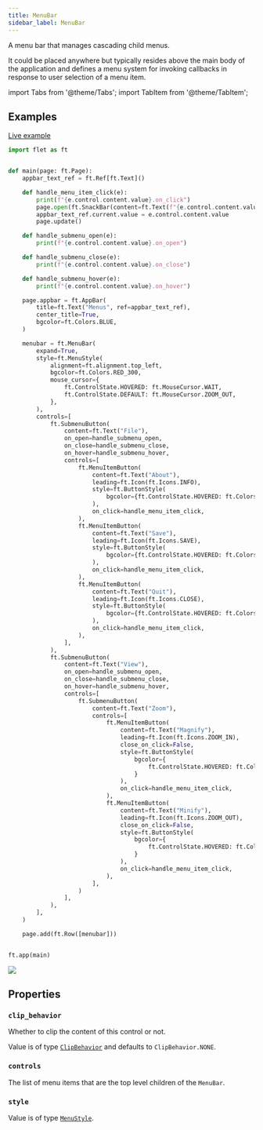 ```yaml
---
title: MenuBar
sidebar_label: MenuBar
---
```


A menu bar that manages cascading child menus.

It could be placed anywhere but typically resides above the main body of the application and defines a menu system for invoking callbacks in response to user selection of a menu item.

import Tabs from '@theme/Tabs';
import TabItem from '@theme/TabItem';

## Examples

[Live example](https://flet-controls-gallery.fly.dev/navigation/menubar)

<Tabs groupId="language">
  <TabItem value="python" label="Python" default>

```python
import flet as ft


def main(page: ft.Page):
    appbar_text_ref = ft.Ref[ft.Text]()

    def handle_menu_item_click(e):
        print(f"{e.control.content.value}.on_click")
        page.open(ft.SnackBar(content=ft.Text(f"{e.control.content.value} was clicked!")))
        appbar_text_ref.current.value = e.control.content.value
        page.update()

    def handle_submenu_open(e):
        print(f"{e.control.content.value}.on_open")

    def handle_submenu_close(e):
        print(f"{e.control.content.value}.on_close")

    def handle_submenu_hover(e):
        print(f"{e.control.content.value}.on_hover")

    page.appbar = ft.AppBar(
        title=ft.Text("Menus", ref=appbar_text_ref),
        center_title=True,
        bgcolor=ft.Colors.BLUE,
    )

    menubar = ft.MenuBar(
        expand=True,
        style=ft.MenuStyle(
            alignment=ft.alignment.top_left,
            bgcolor=ft.Colors.RED_300,
            mouse_cursor={
                ft.ControlState.HOVERED: ft.MouseCursor.WAIT,
                ft.ControlState.DEFAULT: ft.MouseCursor.ZOOM_OUT,
            },
        ),
        controls=[
            ft.SubmenuButton(
                content=ft.Text("File"),
                on_open=handle_submenu_open,
                on_close=handle_submenu_close,
                on_hover=handle_submenu_hover,
                controls=[
                    ft.MenuItemButton(
                        content=ft.Text("About"),
                        leading=ft.Icon(ft.Icons.INFO),
                        style=ft.ButtonStyle(
                            bgcolor={ft.ControlState.HOVERED: ft.Colors.GREEN_100}
                        ),
                        on_click=handle_menu_item_click,
                    ),
                    ft.MenuItemButton(
                        content=ft.Text("Save"),
                        leading=ft.Icon(ft.Icons.SAVE),
                        style=ft.ButtonStyle(
                            bgcolor={ft.ControlState.HOVERED: ft.Colors.GREEN_100}
                        ),
                        on_click=handle_menu_item_click,
                    ),
                    ft.MenuItemButton(
                        content=ft.Text("Quit"),
                        leading=ft.Icon(ft.Icons.CLOSE),
                        style=ft.ButtonStyle(
                            bgcolor={ft.ControlState.HOVERED: ft.Colors.GREEN_100}
                        ),
                        on_click=handle_menu_item_click,
                    ),
                ],
            ),
            ft.SubmenuButton(
                content=ft.Text("View"),
                on_open=handle_submenu_open,
                on_close=handle_submenu_close,
                on_hover=handle_submenu_hover,
                controls=[
                    ft.SubmenuButton(
                        content=ft.Text("Zoom"),
                        controls=[
                            ft.MenuItemButton(
                                content=ft.Text("Magnify"),
                                leading=ft.Icon(ft.Icons.ZOOM_IN),
                                close_on_click=False,
                                style=ft.ButtonStyle(
                                    bgcolor={
                                        ft.ControlState.HOVERED: ft.Colors.PURPLE_200
                                    }
                                ),
                                on_click=handle_menu_item_click,
                            ),
                            ft.MenuItemButton(
                                content=ft.Text("Minify"),
                                leading=ft.Icon(ft.Icons.ZOOM_OUT),
                                close_on_click=False,
                                style=ft.ButtonStyle(
                                    bgcolor={
                                        ft.ControlState.HOVERED: ft.Colors.PURPLE_200
                                    }
                                ),
                                on_click=handle_menu_item_click,
                            ),
                        ],
                    )
                ],
            ),
        ],
    )

    page.add(ft.Row([menubar]))


ft.app(main)
```

  </TabItem>
</Tabs>

<img src="/img/docs/controls/menu-bar/menu-bar.gif" className="screenshot-40" />

## Properties

### `clip_behavior`

Whether to clip the content of this control or not.

Value is of type [`ClipBehavior`](/docs/reference/types/clipbehavior) and defaults to `ClipBehavior.NONE`.

### `controls`

The list of menu items that are the top level children of the `MenuBar`.

### `style`

Value is of type [`MenuStyle`](/docs/reference/types/menustyle). 
